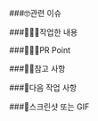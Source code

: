 ###🤓관련 이슈
<!-- 관련 이슈를 적어주세요 -->

###👨🏼‍💻작업한 내용 
<!-- 작업한 내용을 적어주세요 -->

###🙋🏻‍♂️PR Point
<!-- 코드 리뷰가 필요한 부분이 있다면 적어주세요 -->

###🫶🏻참고 사항
<!-- 참고할 사항이 있다면 적어주세요 -->

###🎲다음 작업 사항
<!-- 다음 작업할 사항이 있다면 적어주세요 -->

###📸스크린샷 또는 GIF
<!-- 스크린샷이 있다면 올려주세요 -->

